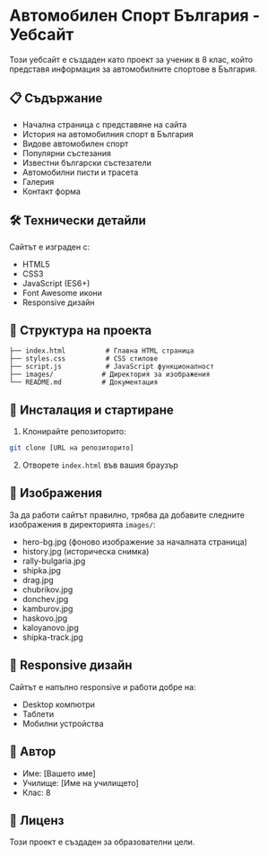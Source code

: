 # Автомобилен Спорт България - Уебсайт

Този уебсайт е създаден като проект за ученик в 8 клас, който представя информация за автомобилните спортове в България.

## 📋 Съдържание

- Начална страница с представяне на сайта
- История на автомобилния спорт в България
- Видове автомобилен спорт
- Популярни състезания
- Известни български състезатели
- Автомобилни писти и трасета
- Галерия
- Контакт форма

## 🛠️ Технически детайли

Сайтът е изграден с:
- HTML5
- CSS3
- JavaScript (ES6+)
- Font Awesome икони
- Responsive дизайн

## 📁 Структура на проекта

```
├── index.html          # Главна HTML страница
├── styles.css          # CSS стилове
├── script.js           # JavaScript функционалност
├── images/            # Директория за изображения
└── README.md          # Документация
```

## 🚀 Инсталация и стартиране

1. Клонирайте репозиторито:
```bash
git clone [URL на репозиторито]
```

2. Отворете `index.html` във вашия браузър

## 📸 Изображения

За да работи сайтът правилно, трябва да добавите следните изображения в директорията `images/`:
- hero-bg.jpg (фоново изображение за началната страница)
- history.jpg (историческа снимка)
- rally-bulgaria.jpg
- shipka.jpg
- drag.jpg
- chubrikov.jpg
- donchev.jpg
- kamburov.jpg
- haskovo.jpg
- kaloyanovo.jpg
- shipka-track.jpg

## 📱 Responsive дизайн

Сайтът е напълно responsive и работи добре на:
- Desktop компютри
- Таблети
- Мобилни устройства

## 👤 Автор

- Име: [Вашето име]
- Училище: [Име на училището]
- Клас: 8

## 📝 Лиценз

Този проект е създаден за образователни цели. 